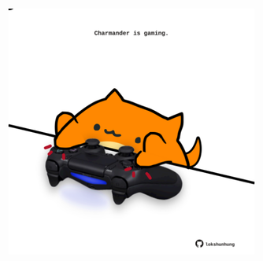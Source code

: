 <!-- built at 24/03/2023, 08:00:54 UTC -->
<p align="center">
  <img width="500" height="500" src="./ReadmeImage.svg">
</p>
